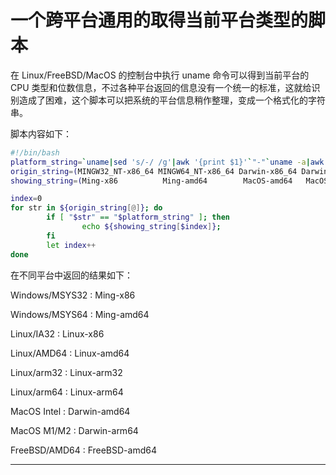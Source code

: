 # 一个跨平台通用的取得当前平台类型的脚本

在 Linux/FreeBSD/MacOS 的控制台中执行 uname 命令可以得到当前平台的 CPU 类型和位数信息，不过各种平台返回的信息没有一个统一的标准，这就给识别造成了困难，这个脚本可以把系统的平台信息稍作整理，变成一个格式化的字符串。

脚本内容如下：

```bash
#!/bin/bash
platform_string=`uname|sed 's/-/ /g'|awk '{print $1}'`"-"`uname -a|awk '{print $(NF-1)}'|sed 's/^.*arm.*$/arm32/;s/^.*aarch64.*$/arm64/;s/^.*ARM64.*$/arm64/;s/^.*X86_64.*$/x86_64/'`
origin_string=(MINGW32_NT-x86_64 MINGW64_NT-x86_64 Darwin-x86_64 Darwin-arm64  FreeBSD-amd64  Linux-arm32 Linux-arm64 Linux-x86_64 Linux-x86 Linux-i386 Linux-i586 Linux-i686)
showing_string=(Ming-x86          Ming-amd64        MacOS-amd64   MacOS-arm64   FreeBSD-amd64  Linux-arm32 Linux-arm64 Linux-amd64  Linux-x86 Linux-x86  Linux-x86  Linux-x86)

index=0
for str in ${origin_string[@]}; do
        if [ "$str" == "$platform_string" ]; then
                echo ${showing_string[$index]};
        fi
        let index++
done
```

在不同平台中返回的结果如下：

Windows/MSYS32 : Ming-x86

Windows/MSYS64 : Ming-amd64

Linux/IA32 : Linux-x86

Linux/AMD64 : Linux-amd64

Linux/arm32 : Linux-arm32

Linux/arm64 : Linux-arm64

MacOS Intel : Darwin-amd64

MacOS M1/M2 : Darwin-arm64

FreeBSD/AMD64 : FreeBSD-amd64

---
